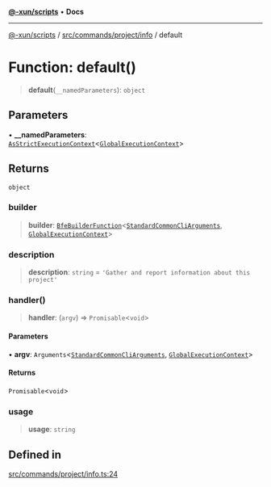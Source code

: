 [**@-xun/scripts**](../../../../../README.md) • **Docs**

***

[@-xun/scripts](../../../../../README.md) / [src/commands/project/info](../README.md) / default

# Function: default()

> **default**(`__namedParameters`): `object`

## Parameters

• **\_\_namedParameters**: [`AsStrictExecutionContext`](../../../../../lib/@black-flag/extensions/type-aliases/AsStrictExecutionContext.md)\<[`GlobalExecutionContext`](../../../../configure/type-aliases/GlobalExecutionContext.md)\>

## Returns

`object`

### builder

> **builder**: [`BfeBuilderFunction`](../../../../../lib/@black-flag/extensions/type-aliases/BfeBuilderFunction.md)\<[`StandardCommonCliArguments`](../../../../../lib/@-xun/cli-utils/extensions/type-aliases/StandardCommonCliArguments.md), [`GlobalExecutionContext`](../../../../configure/type-aliases/GlobalExecutionContext.md)\>

### description

> **description**: `string` = `'Gather and report information about this project'`

### handler()

> **handler**: (`argv`) => `Promisable`\<`void`\>

#### Parameters

• **argv**: `Arguments`\<[`StandardCommonCliArguments`](../../../../../lib/@-xun/cli-utils/extensions/type-aliases/StandardCommonCliArguments.md), [`GlobalExecutionContext`](../../../../configure/type-aliases/GlobalExecutionContext.md)\>

#### Returns

`Promisable`\<`void`\>

### usage

> **usage**: `string`

## Defined in

[src/commands/project/info.ts:24](https://github.com/Xunnamius/xscripts/blob/ea7b98342d9aa37d18f7398603d7c15f580a5312/src/commands/project/info.ts#L24)
